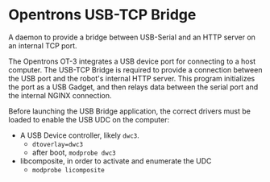 # Opentrons USB-TCP Bridge

A daemon to provide a bridge between USB-Serial and an HTTP server on an
internal TCP port.

The Opentrons OT-3 integrates a USB device port for connecting to a host
computer. The USB-TCP Bridge is required to provide a connection between the
USB port and the robot's internal HTTP server. This program initializes the
port as a USB Gadget, and then relays data between the serial port and the
internal NGINX connection.

Before launching the USB Bridge application, the correct drivers must be
loaded to enable the USB UDC on the computer:

- A USB Device controller, likely `dwc3`.
  - `dtoverlay=dwc3`
  - after boot, `modprobe dwc3`
- libcomposite, in order to activate and enumerate the UDC
  - `modprobe licomposite`
